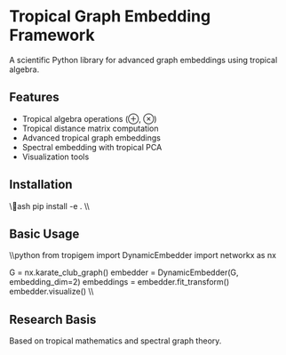 ﻿# Tropical Graph Embedding Framework

A scientific Python library for advanced graph embeddings using tropical algebra.

## Features
- Tropical algebra operations (⊕, ⊗)
- Tropical distance matrix computation
- Advanced tropical graph embeddings
- Spectral embedding with tropical PCA
- Visualization tools

## Installation
\\\ash
pip install -e .
\\\

## Basic Usage
\\\python
from tropigem import DynamicEmbedder
import networkx as nx

G = nx.karate_club_graph()
embedder = DynamicEmbedder(G, embedding_dim=2)
embeddings = embedder.fit_transform()
embedder.visualize()
\\\

## Research Basis
Based on tropical mathematics and spectral graph theory.
